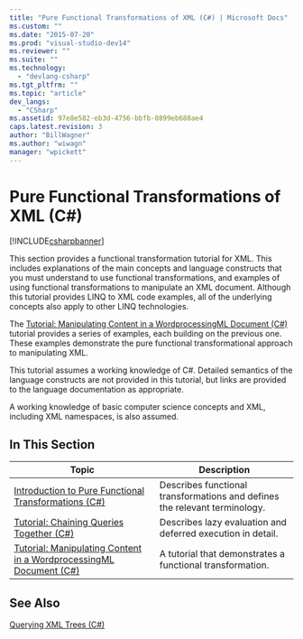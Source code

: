 ```yaml
---
title: "Pure Functional Transformations of XML (C#) | Microsoft Docs"
ms.custom: ""
ms.date: "2015-07-20"
ms.prod: "visual-studio-dev14"
ms.reviewer: ""
ms.suite: ""
ms.technology: 
  - "devlang-csharp"
ms.tgt_pltfrm: ""
ms.topic: "article"
dev_langs: 
  - "CSharp"
ms.assetid: 97e8e582-eb3d-4756-bbfb-0899eb688ae4
caps.latest.revision: 3
author: "BillWagner"
ms.author: "wiwagn"
manager: "wpickett"
---
```

# Pure Functional Transformations of XML (C#)
[!INCLUDE[csharpbanner](../../../../includes/csharpbanner.md)]

This section provides a functional transformation tutorial for XML. This includes explanations of the main concepts and language constructs that you must understand to use functional transformations, and examples of using functional transformations to manipulate an XML document. Although this tutorial provides LINQ to XML code examples, all of the underlying concepts also apply to other LINQ technologies.  
  
 The [Tutorial: Manipulating Content in a WordprocessingML Document (C#)](../../../../csharp/programming-guide/concepts/linq/tutorial-manipulating-content-in-a-wordprocessingml-document.md) tutorial provides a series of examples, each building on the previous one. These examples demonstrate the pure functional transformational approach to manipulating XML.  
  
 This tutorial assumes a working knowledge of C#. Detailed semantics of the language constructs are not provided in this tutorial, but links are provided to the language documentation as appropriate.  
  
 A working knowledge of basic computer science concepts and XML, including XML namespaces, is also assumed.  
  
## In This Section  
  
|Topic|Description|  
|-----------|-----------------|  
|[Introduction to Pure Functional Transformations (C#)](../../../../csharp/programming-guide/concepts/linq/introduction-to-pure-functional-transformations.md)|Describes functional transformations and defines the relevant terminology.|  
|[Tutorial: Chaining Queries Together (C#)](../../../../csharp/programming-guide/concepts/linq/tutorial-chaining-queries-together.md)|Describes lazy evaluation and deferred execution in detail.|  
|[Tutorial: Manipulating Content in a WordprocessingML Document (C#)](../../../../csharp/programming-guide/concepts/linq/tutorial-manipulating-content-in-a-wordprocessingml-document.md)|A tutorial that demonstrates a functional transformation.|  
  
## See Also  
 [Querying XML Trees (C#)](../../../../csharp/programming-guide/concepts/linq/querying-xml-trees.md)
